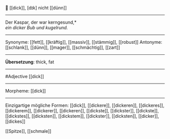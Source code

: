 🔵 [[dick]], [dɪk]
nicht [[dünn]]

---
Der Kaspar, der war kerngesund,*  
*ein dicker Bub und kugelrund.*  


---
Synonyme: 
[[fett]], [[kräftig]], [[massiv]], [[stämmig]], [[robust]]
Antonyme:
[[schlank]], [[dünn]], [[mager]], [[schmächtig]], [[zart]]

---
**Übersetzung**:
thick, fat

---
#Adjective [[dick]]

---
Morpheme:
[[dick]]

---


Einzigartige mögliche Formen: 
[[dick]], [[dickere]], [[dickeren]], [[dickeres]], [[dickerem]], [[dickerer]], [[dickeren]], [[dickste]], [[dickster]], [[dickste]], [[dickstes]], [[dicksten]], [[dickstem]], [[dickster]], [[dicksten]], [[dicker]], [[dickes]]

[[Spitze]], [[schmale]]